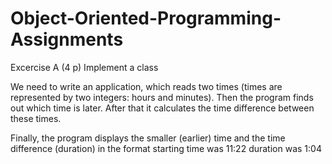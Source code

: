 # Object-Oriented-Programming-Assignments

Excercise A (4 p) Implement a class

We need to write an application, which reads two times (times are represented by two
integers: hours and minutes). Then the program finds out which time is later. After that it
calculates the time difference between these times.

Finally, the program displays the
smaller (earlier) time and the time difference (duration) in the format
starting time was 11:22
duration was 1:04
